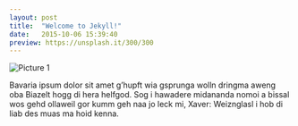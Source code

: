 ```yaml
---
layout: post
title:  "Welcome to Jekyll!"
date:   2015-10-06 15:39:40
preview: https://unsplash.it/300/300
---
```


![Picture 1](https://unsplash.it/800/600)

Bavaria ipsum dolor sit amet g’hupft wia gsprunga wolln dringma aweng oba Biazelt hogg di hera helfgod. Sog i hawadere midananda nomoi a bissal wos gehd ollaweil gor kumm geh naa jo leck mi, Xaver: Weiznglasl i hob di liab des muas ma hoid kenna.
